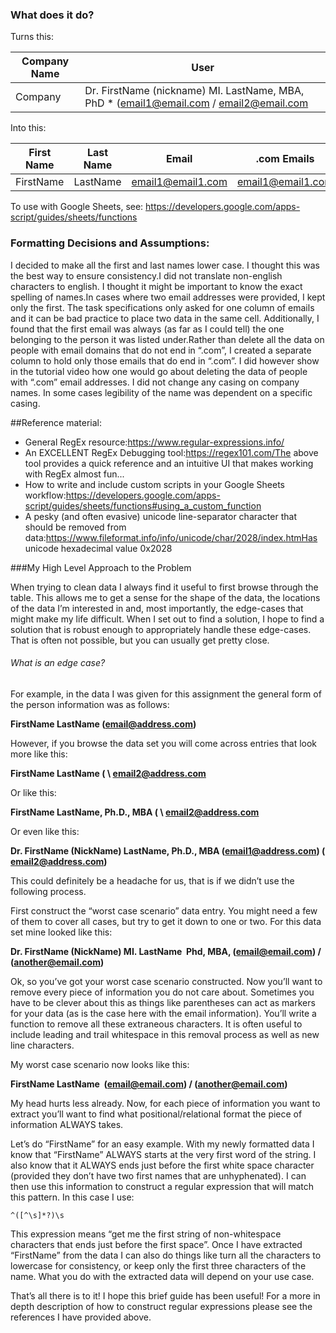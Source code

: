 ### What does it do?

Turns this:

| Company Name | User                                                         |
| ------------ | ------------------------------------------------------------ |
| Company      | Dr. FirstName (nickname) MI. LastName, MBA, PhD * ([email1@email.com](mailto:email1@email.com) / [email2@email.com](mailto:email2@email.com) |

Into this:

| First Name | Last Name | Email                                         | .com Emails                                   | Email Host | Company Name |
| ---------- | --------- | --------------------------------------------- | --------------------------------------------- | ---------- | ------------ |
| FirstName  | LastName  | [email1@email1.com](mailto:email1@email1.com) | [email1@email1.com](mailto:email1@email1.com) | email.com  | Company      |

To use with Google Sheets, see: https://developers.google.com/apps-script/guides/sheets/functions



### Formatting Decisions and Assumptions:

I decided to make all the first and last names lower case. I thought this was the best way to ensure consistency.I did not translate non-english characters to english. I thought it might be important to know the exact spelling of names.In cases where two email addresses were provided, I kept only the first. The task specifications only asked for one column of emails and it can be bad practice to place two data in the same cell. Additionally, I found that the first email was always (as far as I could tell) the one belonging to the person it was listed under.Rather than delete all the data on people with email domains that do not end in “.com”, I created a separate column to hold only those emails that do end in “.com”. I did however show in the tutorial video how one would go about deleting the data of people with “.com” email addresses. I did not change any casing on company names. In some cases legibility of the name was dependent on a specific casing.




##Reference material:

- General RegEx resource:https://www.regular-expressions.info/
- An EXCELLENT RegEx Debugging tool:https://regex101.com/The above tool provides a quick reference and an intuitive UI that makes working with RegEx almost fun...
- How to write and include custom scripts in your Google Sheets workflow:https://developers.google.com/apps-script/guides/sheets/functions#using_a_custom_function
- A pesky (and often evasive) unicode line-separator character that should be removed from data:https://www.fileformat.info/info/unicode/char/2028/index.htmHas unicode hexadecimal value 0x2028



###My High Level Approach to the Problem

When trying to clean data I always find it useful to first browse through the table. This allows me to get a sense for the shape of the data, the locations of the data I’m interested in and, most importantly, the edge-cases that might make my life difficult. When I set out to find a solution, I hope to find a solution that is robust enough to appropriately handle these edge-cases. That is often not possible, but you can usually get pretty close. 



###### What is an edge case?

For example, in the data I was given for this assignment the general form of the person information was as follows:

**FirstName LastName ([email@address.com](mailto:email@address.com))**

However, if you browse the data set you will come across entries that look more like this:

**FirstName LastName ( \ [email2@address.com](mailto:email2@address.com)**

Or like this:

**FirstName LastName, Ph.D., MBA ( \ [email2@address.com](mailto:email2@address.com)**

Or even like this:

**Dr. FirstName (NickName) LastName, Ph.D., MBA ([email1@address.com](mailto:email1@address.com)) ( [email2@address.com](mailto:email2@address.com))**

This could definitely be a headache for us, that is if we didn’t use the following process.

First construct the “worst case scenario” data entry. You might need a few of them to cover all cases, but try to get it down to one or two. For this data set mine looked like this:

**Dr. FirstName (NickName) MI. LastName  Phd, MBA, (email@email.com) / ([another@email.com](mailto:another@email.com))**

Ok, so you’ve got your worst case scenario constructed. Now you’ll want to remove every piece of information you do not care about. Sometimes you have to be clever about this as things like parentheses can act as markers for your data (as is the case here with the email information). You’ll write a function to remove all these extraneous characters. It is often useful to include leading and trail whitespace in this removal process as well as new line characters.

My worst case scenario now looks like this:

**FirstName LastName  (email@email.com) / ([another@email.com](mailto:another@email.com))**

My head hurts less already. Now, for each piece of information you want to extract you’ll want to find what positional/relational format the piece of information ALWAYS takes.

Let’s do “FirstName” for an easy example. With my newly formatted data I know that “FirstName” ALWAYS starts at the very first word of the string. I also know that it ALWAYS ends just before the first white space character (provided they don’t have two first names that are unhyphenated). I can then use this information to construct a regular expression that will match this pattern. In this case I use:

```
^([^\s]*?)\s
```

This expression means “get me the first string of non-whitespace characters that ends just before the first space”. Once I have extracted “FirstName” from the data I can also do things like turn all the characters to lowercase for consistency, or keep only the first three characters of the name. What you do with the extracted data will depend on your use case. 

That’s all there is to it! I hope this brief guide has been useful! For a more in depth description of how to construct regular expressions please see the references I have provided above.

 